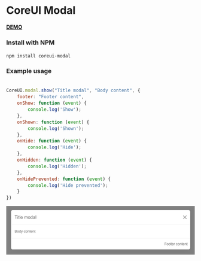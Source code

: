 # CoreUI Modal

**[DEMO](https://n2ref.github.io/coreui-modal)**


### Install with NPM

`npm install coreui-modal`

### Example usage

```js

CoreUI.modal.show("Title modal", "Body content", {
    footer: "Footer content",
    onShow: function (event) {
        console.log('Show');
    },
    onShown: function (event) {
        console.log('Shown');
    },
    onHide: function (event) {
        console.log('Hide');
    },
    onHidden: function (event) {
        console.log('Hidden');
    },
    onHidePrevented: function (event) {
        console.log('Hide prevented');
    }
})

```

![Panel](https://raw.githubusercontent.com/n2ref/coreui-modal/main/preview.png) 
